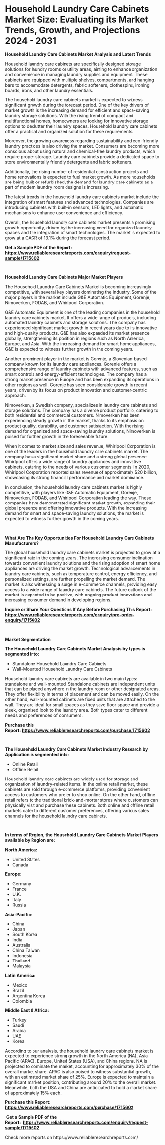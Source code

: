 <p><h1>Household Laundry Care Cabinets Market Size: Evaluating its Market Trends, Growth, and Projections 2024 - 2031</h1></p><p><strong>Household Laundry Care Cabinets Market Analysis and Latest Trends</strong></p>
<p><p>Household laundry care cabinets are specifically designed storage solutions for laundry rooms or utility areas, aiming to enhance organization and convenience in managing laundry supplies and equipment. These cabinets are equipped with multiple shelves, compartments, and hanging bars to accommodate detergents, fabric softeners, clothespins, ironing boards, irons, and other laundry essentials.</p><p>The household laundry care cabinets market is expected to witness significant growth during the forecast period. One of the key drivers of market growth is the increasing demand for efficient and space-saving laundry storage solutions. With the rising trend of compact and multifunctional homes, homeowners are looking for innovative storage options to declutter their laundry spaces. Household laundry care cabinets offer a practical and organized solution for these requirements.</p><p>Moreover, the growing awareness regarding sustainability and eco-friendly laundry practices is also driving the market. Consumers are becoming more conscious about using natural and chemical-free laundry products, which require proper storage. Laundry care cabinets provide a dedicated space to store environmentally friendly detergents and fabric softeners.</p><p>Additionally, the rising number of residential construction projects and home renovations is expected to fuel market growth. As more households are being built or refurbished, the demand for laundry care cabinets as a part of modern laundry room designs is increasing.</p><p>The latest trends in the household laundry care cabinets market include the integration of smart features and advanced technologies. Companies are introducing cabinets with built-in sensors, LED lights, and automatic mechanisms to enhance user convenience and efficiency.</p><p>Overall, the household laundry care cabinets market presents a promising growth opportunity, driven by the increasing need for organized laundry spaces and the integration of smart technologies. The market is expected to grow at a CAGR of 13.1% during the forecast period.</p></p>
<p><strong>Get a Sample PDF of the Report:&nbsp; <a href="https://www.reliableresearchreports.com/enquiry/request-sample/1715602">https://www.reliableresearchreports.com/enquiry/request-sample/1715602</a></strong></p>
<p>&nbsp;</p>
<p><strong>Household Laundry Care Cabinets Major Market Players</strong></p>
<p><p>The Household Laundry Care Cabinets Market is becoming increasingly competitive, with several key players dominating the industry. Some of the major players in the market include G&E Automatic Equipment, Gorenje, Nimoverken, PODAB, and Whirlpool Corporation.</p><p>G&E Automatic Equipment is one of the leading companies in the household laundry care cabinets market. It offers a wide range of products, including automated laundry cabinets and storage solutions. The company has experienced significant market growth in recent years due to its innovative and high-quality products. G&E has also expanded its market presence globally, strengthening its position in regions such as North America, Europe, and Asia. With the increasing demand for smart home appliances, G&E is expected to witness further growth in the coming years.</p><p>Another prominent player in the market is Gorenje, a Slovenian-based company known for its laundry care appliances. Gorenje offers a comprehensive range of laundry cabinets with advanced features, such as smart controls and energy-efficient technologies. The company has a strong market presence in Europe and has been expanding its operations in other regions as well. Gorenje has seen considerable growth in recent years, driven by its focus on product innovation and customer-centric approach.</p><p>Nimoverken, a Swedish company, specializes in laundry care cabinets and storage solutions. The company has a diverse product portfolio, catering to both residential and commercial customers. Nimoverken has been experiencing steady growth in the market, thanks to its emphasis on product quality, durability, and customer satisfaction. With the rising demand for organized and space-saving laundry solutions, Nimoverken is poised for further growth in the foreseeable future.</p><p>When it comes to market size and sales revenue, Whirlpool Corporation is one of the leaders in the household laundry care cabinets market. The company has a significant market share and a strong global presence. Whirlpool offers a wide range of laundry appliances and innovative cabinets, catering to the needs of various customer segments. In 2020, Whirlpool Corporation reported sales revenue of approximately $20 billion, showcasing its strong financial performance and market dominance.</p><p>In conclusion, the household laundry care cabinets market is highly competitive, with players like G&E Automatic Equipment, Gorenje, Nimoverken, PODAB, and Whirlpool Corporation leading the way. These companies have demonstrated significant market growth, expanding their global presence and offering innovative products. With the increasing demand for smart and space-saving laundry solutions, the market is expected to witness further growth in the coming years.</p></p>
<p>&nbsp;</p>
<p><strong>What Are The Key Opportunities For Household Laundry Care Cabinets Manufacturers?</strong></p>
<p><p>The global household laundry care cabinets market is projected to grow at a significant rate in the coming years. The increasing consumer inclination towards convenient laundry solutions and the rising adoption of smart home appliances are driving the market growth. Technological advancements in laundry care cabinets, such as temperature control, energy efficiency, and personalized settings, are further propelling the market demand. The market is also witnessing a surge in e-commerce channels, providing easy access to a wide range of laundry care cabinets. The future outlook of the market is expected to be positive, with ongoing product innovations and increasing consumer demand in developing regions.</p></p>
<p><strong>Inquire or Share Your Questions If Any Before Purchasing This Report: <a href="https://www.reliableresearchreports.com/enquiry/pre-order-enquiry/1715602">https://www.reliableresearchreports.com/enquiry/pre-order-enquiry/1715602</a></strong></p>
<p>&nbsp;</p>
<p><strong>Market Segmentation</strong></p>
<p><strong>The Household Laundry Care Cabinets Market Analysis by types is segmented into:</strong></p>
<p><ul><li>Standalone Household Laundry Care Cabinets</li><li>Wall-Mounted Household Laundry Care Cabinets</li></ul></p>
<p><p>Household laundry care cabinets are available in two main types: standalone and wall-mounted. Standalone cabinets are independent units that can be placed anywhere in the laundry room or other designated areas. They offer flexibility in terms of placement and can be moved easily. On the other hand, wall-mounted cabinets are fixed units that are attached to the wall. They are ideal for small spaces as they save floor space and provide a sleek, organized look to the laundry area. Both types cater to different needs and preferences of consumers.</p></p>
<p><strong>Purchase this Report:&nbsp;<a href="https://www.reliableresearchreports.com/purchase/1715602">https://www.reliableresearchreports.com/purchase/1715602</a></strong></p>
<p>&nbsp;</p>
<p><strong>The Household Laundry Care Cabinets Market Industry Research by Application is segmented into:</strong></p>
<p><ul><li>Online Retail</li><li>Offline Retail</li></ul></p>
<p><p>Household laundry care cabinets are widely used for storage and organization of laundry-related items. In the online retail market, these cabinets are sold through e-commerce platforms, providing convenient access to customers who prefer to shop online. On the other hand, offline retail refers to the traditional brick-and-mortar stores where customers can physically visit and purchase these cabinets. Both online and offline retail markets cater to different customer preferences, offering various sales channels for the household laundry care cabinets.</p></p>
<p>&nbsp;</p>
<p><strong>In terms of Region, the Household Laundry Care Cabinets Market Players available by Region are:</strong></p>
<p>
    <p> <strong> North America: </strong>
        <ul>
            <li>United States</li>
            <li>Canada</li>
        </ul>
        </p> 
    <p> <strong> Europe: </strong>
        <ul>
            <li>Germany</li>
            <li>France</li>
            <li>U.K.</li>
            <li>Italy</li>
            <li>Russia</li>
        </ul>
        </p> 
    <p> <strong> Asia-Pacific: </strong>
        <ul>
            <li>China</li>
            <li>Japan</li>
            <li>South Korea</li>
            <li>India</li>
            <li>Australia</li>
            <li>China Taiwan</li>
            <li>Indonesia</li>
            <li>Thailand</li>
            <li>Malaysia</li>
        </ul>
        </p> 
    <p> <strong> Latin America: </strong>
        <ul>
            <li>Mexico</li>
            <li>Brazil</li>
            <li>Argentina Korea</li>
            <li>Colombia</li>
        </ul>
        </p> 
    <p> <strong> Middle East & Africa: </strong>
        <ul>
            <li>Turkey</li>
            <li>Saudi</li>
            <li>Arabia</li>
            <li>UAE</li>
            <li>Korea</li>
        </ul>
    </p>
    </p>
<p><p>According to our analysis, the household laundry care cabinets market is expected to experience strong growth in the North America (NA), Asia Pacific (APAC), Europe, United States (USA), and China regions. NA is projected to dominate the market, accounting for approximately 30% of the overall market share. APAC is also poised to witness substantial growth, with an estimated market share of 25%. Europe is expected to maintain a significant market position, contributing around 20% to the overall market. Meanwhile, both the USA and China are anticipated to hold a market share of approximately 15% each.</p></p>
<p><strong>Purchase this Report: <a href="https://www.reliableresearchreports.com/purchase/1715602">https://www.reliableresearchreports.com/purchase/1715602</a></strong></p>
<p>&nbsp;<strong>Get a Sample PDF of the Report:&nbsp;&nbsp;<a href="https://www.reliableresearchreports.com/enquiry/request-sample/1715602">https://www.reliableresearchreports.com/enquiry/request-sample/1715602</a></strong></p>
<p><strong></strong></p>
<p>Check more reports on https://www.reliableresearchreports.com/</p>